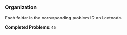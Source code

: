 ### Organization

Each folder is the corresponding problem ID on Leetcode.

**Completed Problems:** `46`

